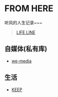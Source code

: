 # FROM HERE

听风的人生记录~~~

> [LIFE LINE](https://github.com/usiege/Keep-Alive)


## 自媒体(私有库)

- [we-media](https://github.com/usiege/we-media)


## 生活

- [KEEP](https://github.com/usiege/keep)